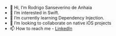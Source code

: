 - 👋 Hi, I’m Rodrigo Sanseverino de Anhaia
- 👀 I’m interested in Swift.
- 🌱 I’m currently learning Dependency Injection.
- 💞️ I’m looking to collaborate on native iOS projects 
- 📫 How to reach me - [LinkedIn](https://www.linkedin.com/in/rodrigo-sanseverino-de-anhaia-b4575598/)

<!---
RodrigoAnhaia/RodrigoAnhaia is a ✨ special ✨ repository because its `README.md` (this file) appears on your GitHub profile.
You can click the Preview link to take a look at your changes.
--->
